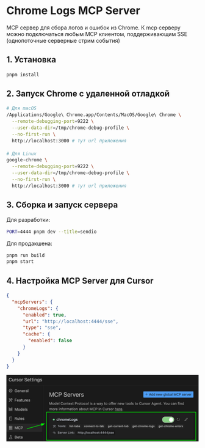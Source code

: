 # Chrome Logs MCP Server

MCP сервер для сбора логов и ошибок из Chrome.
К mcp серверу можно подключаться любым MCP клиентом,
поддерживающим SSE (однопоточные серверные стрим события)

## 1. Установка

```bash
pnpm install
```

## 2. Запуск Chrome с удаленной отладкой

```bash
# Для macOS
/Applications/Google\ Chrome.app/Contents/MacOS/Google\ Chrome \
  --remote-debugging-port=9222 \
  --user-data-dir=/tmp/chrome-debug-profile \
  --no-first-run \
  http://localhost:3000 # тут url приложения

# Для Linux
google-chrome \
  --remote-debugging-port=9222 \
  --user-data-dir=/tmp/chrome-debug-profile \
  --no-first-run \
  http://localhost:3000 # тут url приложения
```

## 3. Сборка и запуск сервера

Для разработки:
```bash
PORT=4444 pnpm dev --title=sendio
```

Для продакшена:
```bash
pnpm run build
pnpm start
```

## 4. Настройка MCP Server для Cursor

```json
{
  "mcpServers": {
    "chromeLogs": {
      "enabled": true,
      "url": "http://localhost:4444/sse",
      "type": "sse",
      "cache": {
        "enabled": false
      }
    }
  }
}
```

![Cursor MCP Servers Settings](doc/cursor-msp-servers.jpg)
